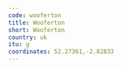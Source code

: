```yaml
---
code: wooferton
title: Wooferton
short: Wooferton
country: uk
itu: g
coordinates: 52.27361,-2.82833
---
```

